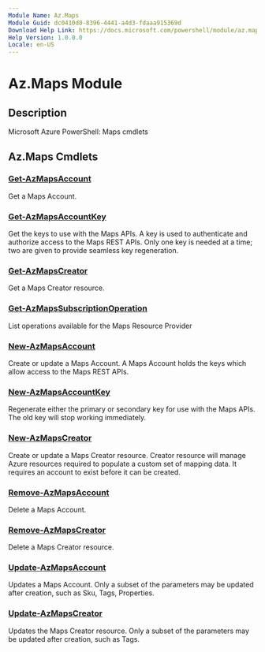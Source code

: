 ```yaml
---
Module Name: Az.Maps
Module Guid: dc0410d0-8396-4441-a4d3-fdaaa915369d
Download Help Link: https://docs.microsoft.com/powershell/module/az.maps
Help Version: 1.0.0.0
Locale: en-US
---
```


# Az.Maps Module
## Description
Microsoft Azure PowerShell: Maps cmdlets

## Az.Maps Cmdlets
### [Get-AzMapsAccount](Get-AzMapsAccount.md)
Get a Maps Account.

### [Get-AzMapsAccountKey](Get-AzMapsAccountKey.md)
Get the keys to use with the Maps APIs.
A key is used to authenticate and authorize access to the Maps REST APIs.
Only one key is needed at a time; two are given to provide seamless key regeneration.

### [Get-AzMapsCreator](Get-AzMapsCreator.md)
Get a Maps Creator resource.

### [Get-AzMapsSubscriptionOperation](Get-AzMapsSubscriptionOperation.md)
List operations available for the Maps Resource Provider

### [New-AzMapsAccount](New-AzMapsAccount.md)
Create or update a Maps Account.
A Maps Account holds the keys which allow access to the Maps REST APIs.

### [New-AzMapsAccountKey](New-AzMapsAccountKey.md)
Regenerate either the primary or secondary key for use with the Maps APIs.
The old key will stop working immediately.

### [New-AzMapsCreator](New-AzMapsCreator.md)
Create or update a Maps Creator resource.
Creator resource will manage Azure resources required to populate a custom set of mapping data.
It requires an account to exist before it can be created.

### [Remove-AzMapsAccount](Remove-AzMapsAccount.md)
Delete a Maps Account.

### [Remove-AzMapsCreator](Remove-AzMapsCreator.md)
Delete a Maps Creator resource.

### [Update-AzMapsAccount](Update-AzMapsAccount.md)
Updates a Maps Account.
Only a subset of the parameters may be updated after creation, such as Sku, Tags, Properties.

### [Update-AzMapsCreator](Update-AzMapsCreator.md)
Updates the Maps Creator resource.
Only a subset of the parameters may be updated after creation, such as Tags.

